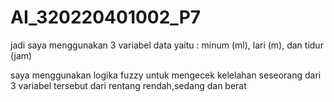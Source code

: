 # AI_320220401002_P7

jadi saya menggunakan 3 variabel data yaitu :
minum (ml), lari (m), dan tidur (jam)

saya menggunakan logika fuzzy untuk mengecek kelelahan seseorang dari 3 variabel tersebut
dari rentang rendah,sedang dan berat
